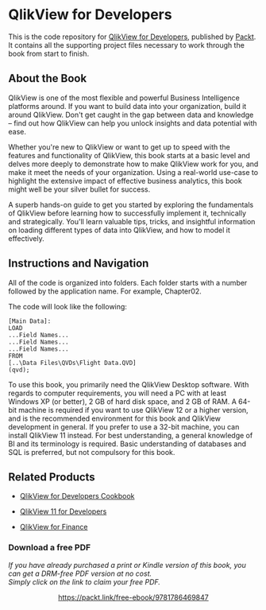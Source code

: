 # QlikView for Developers
This is the code repository for [QlikView for Developers](https://www.packtpub.com/big-data-and-business-intelligence/qlikview-developers?utm_source=github&utm_medium=repository&utm_campaign=9781786469847), published by [Packt](https://www.packtpub.com/?utm_source=github). It contains all the supporting project files necessary to work through the book from start to finish.
## About the Book
QlikView is one of the most flexible and powerful Business Intelligence platforms around. If you want to build data into your organization, build it around QlikView. Don't get caught in the gap between data and knowledge – find out how QlikView can help you unlock insights and data potential with ease.

Whether you're new to QlikView or want to get up to speed with the features and functionality of QlikView, this book starts at a basic level and delves more deeply to demonstrate how to make QlikView work for you, and make it meet the needs of your organization. Using a real-world use-case to highlight the extensive impact of effective business analytics, this book might well be your silver bullet for success.

A superb hands-on guide to get you started by exploring the fundamentals of QlikView before learning how to successfully implement it, technically and strategically. You'll learn valuable tips, tricks, and insightful information on loading different types of data into QlikView, and how to model it effectively.
## Instructions and Navigation
All of the code is organized into folders. Each folder starts with a number followed by the application name. For example, Chapter02.



The code will look like the following:
```
[Main Data]:
LOAD
...Field Names...
...Field Names...
...Field Names...
FROM
[..\Data Files\QVDs\Flight Data.QVD]
(qvd);
```

To use this book, you primarily need the QlikView Desktop software. With regards
to computer requirements, you will need a PC with at least Windows XP (or better),
2 GB of hard disk space, and 2 GB of RAM. A 64-bit machine is required if you
want to use QlikView 12 or a higher version, and is the recommended environment
for this book and QlikView development in general. If you prefer to use a 32-bit
machine, you can install QlikView 11 instead.
For best understanding, a general knowledge of BI and its terminology is required.
Basic understanding of databases and SQL is preferred, but not compulsory for this
book.

## Related Products
* [QlikView for Developers Cookbook](https://www.packtpub.com/big-data-and-business-intelligence/qlikview-developers-cookbook?utm_source=github&utm_medium=repository&utm_campaign=9781782179733)

* [QlikView 11 for Developers](https://www.packtpub.com/big-data-and-business-intelligence/qlikview-11-developers?utm_source=github&utm_medium=repository&utm_campaign=9781849686068)

* [QlikView for Finance](https://www.packtpub.com/application-development/qlikview-finance?utm_source=github&utm_medium=repository&utm_campaign=9781784395742)
### Download a free PDF

 <i>If you have already purchased a print or Kindle version of this book, you can get a DRM-free PDF version at no cost.<br>Simply click on the link to claim your free PDF.</i>
<p align="center"> <a href="https://packt.link/free-ebook/9781786469847">https://packt.link/free-ebook/9781786469847 </a> </p>
